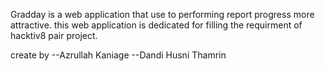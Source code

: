 Gradday is a web application that use to performing report progress more attractive.
this web application is dedicated for filling the requirment of hacktiv8 pair project.

create by
--Azrullah Kaniage
--Dandi Husni Thamrin